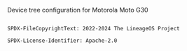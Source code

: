 Device tree configuration for Motorola Moto G30


```

SPDX-FileCopyrightText: 2022-2024 The LineageOS Project

SPDX-License-Identifier: Apache-2.0

```

